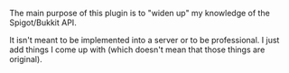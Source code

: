 The main purpose of this plugin is to "widen up" my knowledge of the Spigot/Bukkit API.

It isn't meant to be implemented into a server or to be professional. I just add things I come up with (which doesn't mean that those things are original).

